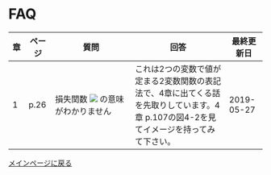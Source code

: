 # FAQ

|章  |ページ  |質問　　　　　　　|回答|最終更新日|
|---|---|---|---|---|
|1|p.26|損失関数 <img src="https://latex.codecogs.com/gif.latex?\inline&space;L(w_0, w_1)" /> の意味がわかりません|これは2つの変数で値が定まる2変数関数の表記法で、4章に出てくる話を先取りしています。4章 p.107の図4-2を見てイメージを持ってみて下さい。|2019-05-27|



[メインページに戻る](./README.md)